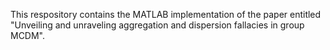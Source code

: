 This respository contains the MATLAB implementation of the paper entitled "Unveiling and unraveling aggregation and dispersion fallacies in group MCDM". 
